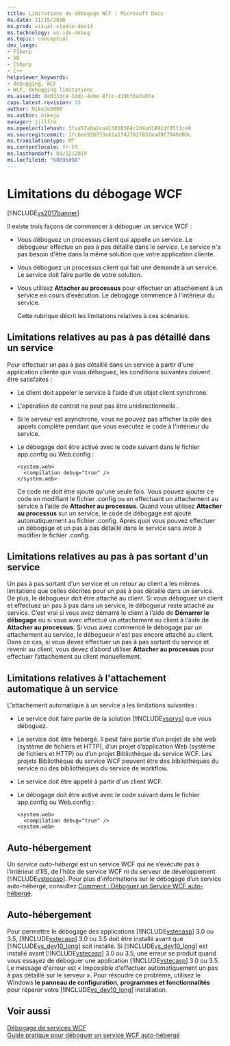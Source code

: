 ```yaml
---
title: Limitations du débogage WCF | Microsoft Docs
ms.date: 11/15/2016
ms.prod: visual-studio-dev14
ms.technology: vs-ide-debug
ms.topic: conceptual
dev_langs:
- FSharp
- VB
- CSharp
- C++
helpviewer_keywords:
- debugging, WCF
- WCF, debugging limitations
ms.assetid: 8e0333c4-1ddc-4abe-8f1c-d19bf6a2a07a
caps.latest.revision: 33
author: MikeJo5000
ms.author: mikejo
manager: jillfra
ms.openlocfilehash: 3faa57a0a2ca413898364c2d4ad1891df85f1ce8
ms.sourcegitcommit: 1fc6ee928733e61a1f42782f832ead9f7946d00c
ms.translationtype: MT
ms.contentlocale: fr-FR
ms.lasthandoff: 04/22/2019
ms.locfileid: "60095098"
---
```

# <a name="limitations-on-wcf-debugging"></a>Limitations du débogage WCF
[!INCLUDE[vs2017banner](../includes/vs2017banner.md)]

Il existe trois façons de commencer à déboguer un service WCF :  
  
- Vous déboguez un processus client qui appelle un service. Le débogueur effectue un pas à pas détaillé dans le service. Le service n'a pas besoin d'être dans la même solution que votre application cliente.  
  
- Vous déboguez un processus client qui fait une demande à un service. Le service doit faire partie de votre solution.  
  
- Vous utilisez **Attacher au processus** pour effectuer un attachement à un service en cours d’exécution. Le débogage commence à l'intérieur du service.  
  
  Cette rubrique décrit les limitations relatives à ces scénarios.  
  
## <a name="limitations-on-stepping-into-a-service"></a>Limitations relatives au pas à pas détaillé dans un service  
 Pour effectuer un pas à pas détaillé dans un service à partir d'une application cliente que vous déboguez, les conditions suivantes doivent être satisfaites :  
  
- Le client doit appeler le service à l'aide d'un objet client synchrone.  
  
- L'opération de contrat ne peut pas être unidirectionnelle.  
  
- Si le serveur est asynchrone, vous ne pouvez pas afficher la pile des appels complète pendant que vous exécutez le code à l'intérieur du service.  
  
- Le débogage doit être activé avec le code suivant dans le fichier app.config ou Web.config :  
  
    ```  
    <system.web>  
      <compilation debug="true" />  
    </system.web>  
    ```  
  
     Ce code ne doit être ajouté qu'une seule fois. Vous pouvez ajouter ce code en modifiant le fichier .config ou en effectuant un attachement au service à l’aide de **Attacher au processus**. Quand vous utilisez **Attacher au processus** sur un service, le code de débogage est ajouté automatiquement au fichier .config. Après quoi vous pouvez effectuer un débogage et un pas à pas détaillé dans le service sans avoir à modifier le fichier .config.  
  
## <a name="limitations-on-stepping-out-of-a-service"></a>Limitations relatives au pas à pas sortant d'un service  
 Un pas à pas sortant d'un service et un retour au client a les mêmes limitations que celles décrites pour un pas à pas détaillé dans un service. De plus, le débogueur doit être attaché au client. Si vous déboguez un client et effectuez un pas à pas dans un service, le débogueur reste attaché au service. C’est vrai si vous avez démarré le client à l’aide de **Démarrer le débogage** ou si vous avec effectué un attachement au client à l’aide de **Attacher au processus**. Si vous avez commencé le débogage par un attachement au service, le débogueur n'est pas encore attaché au client. Dans ce cas, si vous devez effectuer un pas à pas sortant du service et revenir au client, vous devez d’abord utiliser **Attacher au processus** pour effectuer l’attachement au client manuellement.  
  
## <a name="limitations-on-automatic-attach-to-a-service"></a>Limitations relatives à l'attachement automatique à un service  
 L'attachement automatique à un service a les limitations suivantes :  
  
- Le service doit faire partie de la solution [!INCLUDE[vsprvs](../includes/vsprvs-md.md)] que vous déboguez.  
  
- Le service doit être hébergé. Il peut faire partie d’un projet de site web (système de fichiers et HTTP), d’un projet d’application Web (système de fichiers et HTTP) ou d’un projet Bibliothèque du service WCF. Les projets Bibliothèque du service WCF peuvent être des bibliothèques du service ou des bibliothèques du service de workflow.  
  
- Le service doit être appelé à partir d'un client WCF.  
  
- Le débogage doit être activé avec le code suivant dans le fichier app.config ou Web.config :  
  
    ```  
    <system.web>  
      <compilation debug="true" />  
    <system.web>  
    ```  
  
## <a name="self-hosting"></a>Auto-hébergement  
 Un *service auto-hébergé* est un service WCF qui ne s’exécute pas à l’intérieur d’IIS, de l’hôte de service WCF ni du serveur de développement [!INCLUDE[vstecasp](../includes/vstecasp-md.md)]. Pour plus d’informations sur le débogage d’un service auto-hébergé, consultez [Comment : Déboguer un Service WCF auto-hébergé](../debugger/how-to-debug-a-self-hosted-wcf-service.md).  
  
## <a name="self-hosting"></a>Auto-hébergement  
 Pour permettre le débogage des applications [!INCLUDE[vstecasp](../includes/vstecasp-md.md)] 3.0 ou 3.5, [!INCLUDE[vstecasp](../includes/vstecasp-md.md)] 3.0 ou 3.5 doit être installé avant que [!INCLUDE[vs_dev10_long](../includes/vs-dev10-long-md.md)] soit installé. Si [!INCLUDE[vs_dev10_long](../includes/vs-dev10-long-md.md)] est installé avant [!INCLUDE[vstecasp](../includes/vstecasp-md.md)] 3.0 ou 3.5, une erreur se produit quand vous essayez de déboguer une application [!INCLUDE[vstecasp](../includes/vstecasp-md.md)] 3.0 ou 3.5. Le message d'erreur est « Impossible d'effectuer automatiquement un pas à pas détaillé sur le serveur ». Pour résoudre ce problème, utilisez le Windows **le panneau de configuration**, **programmes et fonctionnalités** pour réparer votre [!INCLUDE[vs_dev10_long](../includes/vs-dev10-long-md.md)] installation.  
  
## <a name="see-also"></a>Voir aussi  
 [Débogage de services WCF](../debugger/debugging-wcf-services.md)   
 [Guide pratique pour déboguer un service WCF auto-hébergé](../debugger/how-to-debug-a-self-hosted-wcf-service.md)
